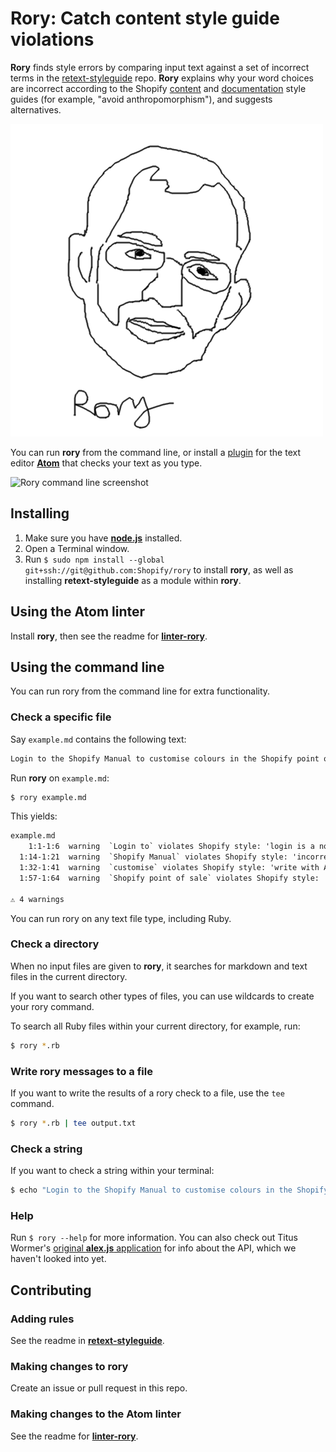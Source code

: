 # Rory: Catch content style guide violations

**Rory** finds style errors by comparing input text against a set of incorrect terms in the [retext-styleguide](https://github.com/Shopify/retext-styleguide) repo. **Rory** explains why your word choices are incorrect according to the Shopify [content](https://styleguide.myshopify.com/content/) and [documentation](https://vault.shopify.com/Documentation/Documentation-Style-Guide) style guides (for example, "avoid anthropomorphism"), and suggests alternatives.

![Rory logo](rorylogo.png)

You can run **rory** from the command line, or install a [plugin](https://github.com/Shopify/linter-rory) for the text editor [**Atom**](https://atom.io/) that checks your text as you type.

![Rory command line screenshot](rory-cmd-screenshot.png)

## Installing

1. Make sure you have [**node.js**](https://nodejs.org/en/download/) installed.
2. Open a Terminal window.
3. Run ```$ sudo npm install --global git+ssh://git@github.com:Shopify/rory``` to install **rory**, as well as installing **retext-styleguide** as a module within **rory**.

## Using the Atom linter

Install **rory**, then see the readme for [**linter-rory**](https://github.com/Shopify/linter-rory).

## Using the command line

You can run rory from the command line for extra functionality.

### Check a specific file

Say `example.md` contains the following text:

```md
Login to the Shopify Manual to customise colours in the Shopify point of sale application. 
```

Run **rory** on `example.md`:

```sh
$ rory example.md
```

This yields:

```txt
example.md
    1:1-1:6  warning  `Login to` violates Shopify style: 'login is a noun, not a verb.' Use `Log into`.              login-to
  1:14-1:21  warning  `Shopify Manual` violates Shopify style: 'incorrect branded name.' Use `Shopify Help Center`.  help-centre
  1:32-1:41  warning  `customise` violates Shopify style: 'write with American spelling.' Use `customize`.           customise
  1:57-1:64  warning  `Shopify point of sale` violates Shopify style: 'incorrect branded name.' Use `Shopify POS`.   Shopify-point of sale

⚠ 4 warnings
```

You can run rory on any text file type, including Ruby.

### Check a directory

When no input files are given to **rory**, it searches for markdown and text files in the current directory.

If you want to search other types of files, you can use wildcards to create your rory command.

To search all Ruby files within your current directory, for example, run:

```sh
$ rory *.rb
```
### Write rory messages to a file

If you want to write the results of a rory check to a file, use the `tee` command.

```sh
$ rory *.rb | tee output.txt
```

### Check a string

If you want to check a string within your terminal:

```sh
$ echo "Login to the Shopify Manual to customise colours in the Shopify point of sale application." | rory
```

### Help

Run `$ rory --help` for more information. You can also check out Titus Wormer's [original **alex.js** application](https://github.com/wooorm/alex) for info about the API, which we haven't looked into yet.

## Contributing

### Adding rules

See the readme in [**retext-styleguide**](https://github.com/Shopify/retext-styleguide).

### Making changes to rory

Create an issue or pull request in this repo.

### Making changes to the Atom linter

See the readme for [**linter-rory**](https://github.com/Shopify/linter-rory).
